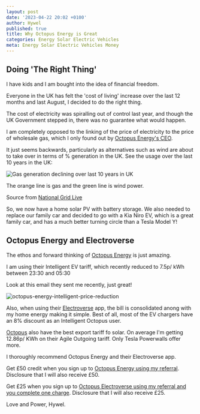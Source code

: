 ```yaml
---
layout: post
date: '2023-04-22 20:02 +0100'
author: Hywel
published: true
title: Why Octopus Energy is Great
categories: Energy Solar Electric Vehicles 
meta: Energy Solar Electric Vehicles Money
---
```


## Doing 'The Right Thing'
I have kids and I am bought into the idea of financial freedom.

Everyone in the UK has felt the 'cost of living' increase over the last 12 months and last August, I decided to do the right thing.

The cost of electricity was spiralling out of control last year, and though the UK Government stepped in, there was no guarantee what would happen.

I am completely opposed to the linking of the price of electricity to the price of wholesale gas, which I only found out by [Octopus Energy's CEO](https://www.youtube.com/watch?v=K6ccUyWwz9g). 

It just seems backwards, particularly as alternatives such as wind are about to take over in terms of % generation in the UK. See the usage over the last 10 years in the UK:

![Gas generation declining over last 10 years in UK]({{site.baseurl}}/assets/2023/energy-generation-uk-10-years-gas-declining.png)

The orange line is gas and the green line is wind power.

Source from [National Grid Live](https://grid.iamkate.com)

So, we now have a home solar PV with battery storage. We also needed to replace our family car and decided to go with a Kia Niro EV, which is a great family car, and has a much better turning circle than a Tesla Model Y!

##  Octopus Energy and Electroverse

The ethos and forward thinking of [Octopus Energy](https://share.octopus.energy/neat-bee-361) is just amazing.

I am using their Intelligent EV tariff, which recently reduced to 7.5p/ kWh between 23:30 and 05:30

Look at this email they sent me recently, just great!

![octopus-energy-intelligent-price-reduction]({{site.baseurl}}/assets/2023/octopus-energy-intelligent-price-reduction.png)

Also, when using their [Electroverse](https://electroverse.octopus.energy/sign-up?referralCode=neat-bee-361) app, the bill is consolidated anong with my home energy making it simple.   Best of all, most of the EV chargers have an 8% discount as an Intelligent Octopus user.

[Octopus](https://share.octopus.energy/neat-bee-361) also have the best export tariff fo solar. On average I'm getting 12.86p/ KWh on their Agile Outgoing tariff.  Only Tesla Powerwalls offer more.

I thoroughly recommend Octopus Energy and their Electroverse app.

Get £50 credit when you sign up to [Octopus Energy using my referral](https://share.octopus.energy/neat-bee-361).  Disclosure that I will also receive £50.

Get £25 when you sign up to [Octopus Electroverse using my referral and you complete one charge](https://electroverse.octopus.energy/sign-up?referralCode=neat-bee-361).  Disclosure that I will also receive £25.

Love and Power,
Hywel.